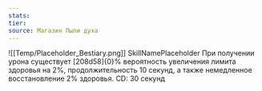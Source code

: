 ```yaml
---
stats: 
tier: 
source: Магазин Пыли духа
---
```

![[Temp/Placeholder_Bestiary.png]]
SkillNamePlaceholder
При получении урона существует [208d58]{0}% вероятность увеличения лимита здоровья на 2%, продолжительность 10 секунд, а также немедленное восстановление 2% здоровья. CD: 30 секунд
